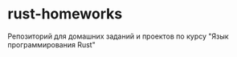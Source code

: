 # rust-homeworks

Репозиторий для домашних заданий и проектов по курсу "Язык программирования Rust"
